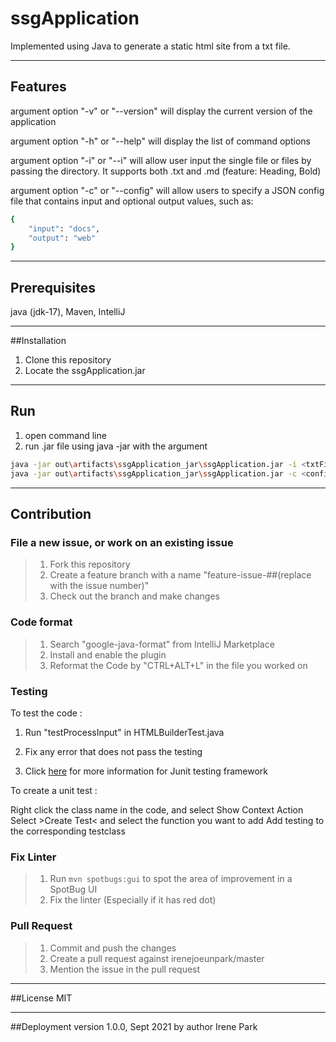 # ssgApplication

Implemented using Java to generate a static html site from a txt file.

----

## Features
argument option "-v" or "--version" will display the current version of the application

argument option "-h" or "--help" will display the list of command options

argument option "-i" or "--i" will allow user input the single file or files by passing the directory. It supports both .txt and .md (feature: Heading, Bold)

argument option "-c" or "--config" will allow users to specify a JSON config file that contains input and optional output values, such as:

```bash
{
    "input": "docs",
    "output": "web"
}
```

----
## Prerequisites
java (jdk-17), Maven, IntelliJ

----
##Installation
1. Clone this repository
2. Locate the ssgApplication.jar

----
## Run
1. open command line
2. run .jar file using java -jar with the argument
```bash
java -jar out\artifacts\ssgApplication_jar\ssgApplication.jar -i <txtFileName>
java -jar out\artifacts\ssgApplication_jar\ssgApplication.jar -c <configFileName>
```
----
## Contribution

### File a new issue, or work on an existing issue

>1. Fork this repository
>2. Create a feature branch with a name "feature-issue-##(replace with the issue number)"
>3. Check out the branch and make changes

### Code format

>1. Search "google-java-format" from IntelliJ Marketplace
>2. Install and enable the plugin
>3. Reformat the Code by "CTRL+ALT+L" in the file you worked on

### Testing

To test the code :
1. Run "testProcessInput" in HTMLBuilderTest.java

2. Fix any error that does not pass the testing

3. Click [here](https://junit.org/junit5/docs/current/user-guide/) for more information for Junit testing framework

To create a unit test :

Right click the class name in the code, and select Show Context Action
Select >Create Test< and select the function you want to add
Add testing to the corresponding testclass



### Fix Linter

>1. Run ```mvn spotbugs:gui``` to spot the area of improvement in a SpotBug UI
>2. Fix the linter (Especially if it has red dot)

### Pull Request

>1. Commit and push the changes
>2. Create a pull request against irenejoeunpark/master
>3. Mention the issue in the pull request

----
##License
MIT

----
##Deployment
version 1.0.0, Sept 2021 by author Irene Park
